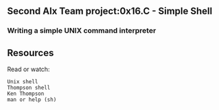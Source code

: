 ## Second Alx Team project:0x16.C - Simple Shell
### Writing a simple UNIX command interpreter

## Resources
Read or watch:
```
Unix shell
Thompson shell
Ken Thompson
man or help (sh)

```

